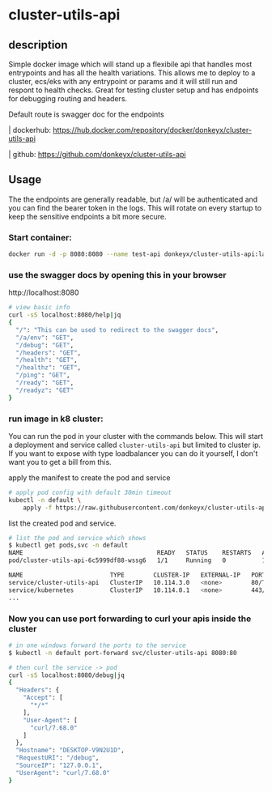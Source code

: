 # cluster-utils-api

## description

Simple docker image which will stand up a flexibile api that handles most entrypoints and has all the health variations. This allows me to deploy to a cluster, ecs/eks with any entrypoint or params and it will still run and respont to health checks. Great for testing cluster setup and has endpoints for debugging routing and headers.

Default route is swagger doc for the endpoints

| dockerhub: https://hub.docker.com/repository/docker/donkeyx/cluster-utils-api

| github: https://github.com/donkeyx/cluster-utils-api

## Usage

The the endpoints are generally readable, but /a/ will be authenticated and you can find the bearer token in the logs. This will rotate on every startup to keep the sensitive endpoints a bit more secure.

### Start container:

```bash
docker run -d -p 8080:8080 --name test-api donkeyx/cluster-utils-api:latest
```
### use the swagger docs by opening this in your browser
http://localhost:8080


```bash
# view basic info
curl -sS localhost:8080/help|jq
{
  "/": "This can be used to redirect to the swagger docs",
  "/a/env": "GET",
  "/debug": "GET",
  "/headers": "GET",
  "/health": "GET",
  "/healthz": "GET",
  "/ping": "GET",
  "/ready": "GET",
  "/readyz": "GET"
}
```

### run image in k8 cluster:

You can run the pod in your cluster with the commands below. This will start a deployment and
service called ```cluster-utils-api``` but limited to cluster ip. If you want to expose with
type loadbalancer you can do it yourself, I don't want you to get a bill from this.

apply the manifest to create the pod and service
```bash
# apply pod config with default 30min timeout
kubectl -n default \
    apply -f https://raw.githubusercontent.com/donkeyx/cluster-utils-api/master/k8s-cluster-util-apis.yml
```

list the created pod and service.
```bash
# list the pod and service which shows
$ kubectl get pods,svc -n default
NAME                                     READY   STATUS    RESTARTS   AGE
pod/cluster-utils-api-6c5999df88-wssg6   1/1     Running   0          14m

NAME                        TYPE        CLUSTER-IP   EXTERNAL-IP   PORT(S)   AGE
service/cluster-utils-api   ClusterIP   10.114.3.0   <none>        80/TCP    14m
service/kubernetes          ClusterIP   10.114.0.1   <none>        443/TCP   99d
...
```

### Now you can use port forwarding to curl your apis inside the cluster

```bash
# in one windows forward the ports to the service
$ kubectl -n default port-forward svc/cluster-utils-api 8080:80

# then curl the service -> pod
curl -sS localhost:8080/debug|jq
{
  "Headers": {
    "Accept": [
      "*/*"
    ],
    "User-Agent": [
      "curl/7.68.0"
    ]
  },
  "Hostname": "DESKTOP-V9N2U1D",
  "RequestURI": "/debug",
  "SourceIP": "127.0.0.1",
  "UserAgent": "curl/7.68.0"
}
```
